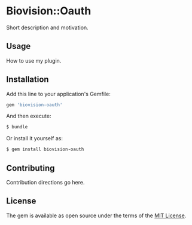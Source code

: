 # Biovision::Oauth
Short description and motivation.

## Usage
How to use my plugin.

## Installation
Add this line to your application's Gemfile:

```ruby
gem 'biovision-oauth'
```

And then execute:
```bash
$ bundle
```

Or install it yourself as:
```bash
$ gem install biovision-oauth
```

## Contributing
Contribution directions go here.

## License
The gem is available as open source under the terms of the [MIT License](https://opensource.org/licenses/MIT).
